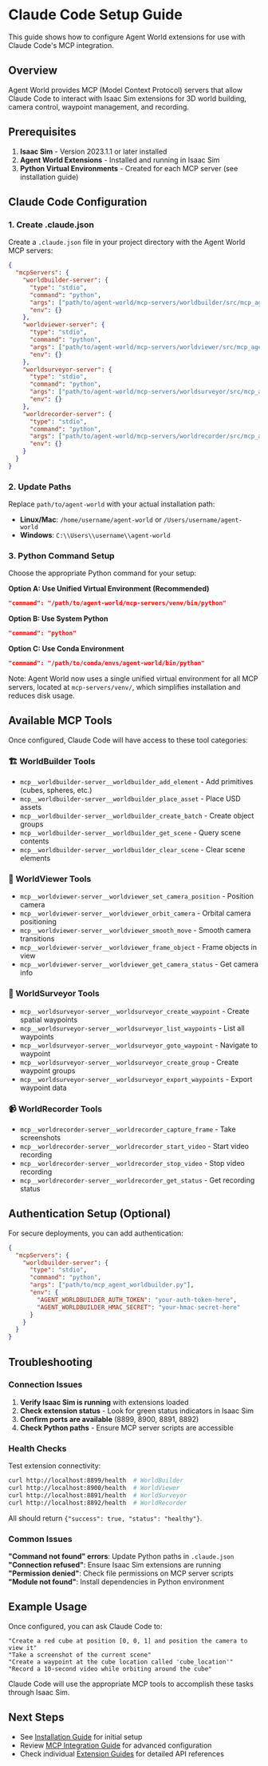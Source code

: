 # Claude Code Setup Guide

This guide shows how to configure Agent World extensions for use with Claude Code's MCP integration.

## Overview

Agent World provides MCP (Model Context Protocol) servers that allow Claude Code to interact with Isaac Sim extensions for 3D world building, camera control, waypoint management, and recording.

## Prerequisites

1. **Isaac Sim** - Version 2023.1.1 or later installed
2. **Agent World Extensions** - Installed and running in Isaac Sim
3. **Python Virtual Environments** - Created for each MCP server (see installation guide)

## Claude Code Configuration

### 1. Create .claude.json

Create a `.claude.json` file in your project directory with the Agent World MCP servers:

```json
{
  "mcpServers": {
    "worldbuilder-server": {
      "type": "stdio", 
      "command": "python",
      "args": ["path/to/agent-world/mcp-servers/worldbuilder/src/mcp_agent_worldbuilder.py"],
      "env": {}
    },
    "worldviewer-server": {
      "type": "stdio",
      "command": "python", 
      "args": ["path/to/agent-world/mcp-servers/worldviewer/src/mcp_agent_worldviewer.py"],
      "env": {}
    },
    "worldsurveyor-server": {
      "type": "stdio",
      "command": "python",
      "args": ["path/to/agent-world/mcp-servers/worldsurveyor/src/mcp_agent_worldsurveyor.py"], 
      "env": {}
    },
    "worldrecorder-server": {
      "type": "stdio",
      "command": "python",
      "args": ["path/to/agent-world/mcp-servers/worldrecorder/src/mcp_agent_worldrecorder.py"],
      "env": {}
    }
  }
}
```

### 2. Update Paths

Replace `path/to/agent-world` with your actual installation path:

- **Linux/Mac**: `/home/username/agent-world` or `/Users/username/agent-world`
- **Windows**: `C:\\Users\\username\\agent-world`

### 3. Python Command Setup

Choose the appropriate Python command for your setup:

**Option A: Use Unified Virtual Environment (Recommended)**
```json
"command": "/path/to/agent-world/mcp-servers/venv/bin/python"
```

**Option B: Use System Python**  
```json
"command": "python"
```

**Option C: Use Conda Environment**
```json  
"command": "/path/to/conda/envs/agent-world/bin/python"
```

Note: Agent World now uses a single unified virtual environment for all MCP servers, located at `mcp-servers/venv/`, which simplifies installation and reduces disk usage.

## Available MCP Tools

Once configured, Claude Code will have access to these tool categories:

### 🏗️ WorldBuilder Tools
- `mcp__worldbuilder-server__worldbuilder_add_element` - Add primitives (cubes, spheres, etc.)
- `mcp__worldbuilder-server__worldbuilder_place_asset` - Place USD assets
- `mcp__worldbuilder-server__worldbuilder_create_batch` - Create object groups
- `mcp__worldbuilder-server__worldbuilder_get_scene` - Query scene contents
- `mcp__worldbuilder-server__worldbuilder_clear_scene` - Clear scene elements

### 🎥 WorldViewer Tools  
- `mcp__worldviewer-server__worldviewer_set_camera_position` - Position camera
- `mcp__worldviewer-server__worldviewer_orbit_camera` - Orbital camera positioning
- `mcp__worldviewer-server__worldviewer_smooth_move` - Smooth camera transitions
- `mcp__worldviewer-server__worldviewer_frame_object` - Frame objects in view
- `mcp__worldviewer-server__worldviewer_get_camera_status` - Get camera info

### 🧭 WorldSurveyor Tools
- `mcp__worldsurveyor-server__worldsurveyor_create_waypoint` - Create spatial waypoints
- `mcp__worldsurveyor-server__worldsurveyor_list_waypoints` - List all waypoints  
- `mcp__worldsurveyor-server__worldsurveyor_goto_waypoint` - Navigate to waypoint
- `mcp__worldsurveyor-server__worldsurveyor_create_group` - Create waypoint groups
- `mcp__worldsurveyor-server__worldsurveyor_export_waypoints` - Export waypoint data

### 📹 WorldRecorder Tools
- `mcp__worldrecorder-server__worldrecorder_capture_frame` - Take screenshots
- `mcp__worldrecorder-server__worldrecorder_start_video` - Start video recording  
- `mcp__worldrecorder-server__worldrecorder_stop_video` - Stop video recording
- `mcp__worldrecorder-server__worldrecorder_get_status` - Get recording status

## Authentication Setup (Optional)

For secure deployments, you can add authentication:

```json
{
  "mcpServers": {
    "worldbuilder-server": {
      "type": "stdio",
      "command": "python",
      "args": ["path/to/mcp_agent_worldbuilder.py"],
      "env": {
        "AGENT_WORLDBUILDER_AUTH_TOKEN": "your-auth-token-here",
        "AGENT_WORLDBUILDER_HMAC_SECRET": "your-hmac-secret-here"
      }
    }
  }
}
```

## Troubleshooting

### Connection Issues

1. **Verify Isaac Sim is running** with extensions loaded
2. **Check extension status** - Look for green status indicators in Isaac Sim
3. **Confirm ports are available** (8899, 8900, 8891, 8892)
4. **Check Python paths** - Ensure MCP server scripts are accessible

### Health Checks

Test extension connectivity:
```bash
curl http://localhost:8899/health  # WorldBuilder
curl http://localhost:8900/health  # WorldViewer  
curl http://localhost:8891/health  # WorldSurveyor
curl http://localhost:8892/health  # WorldRecorder
```

All should return `{"success": true, "status": "healthy"}`.

### Common Issues

**"Command not found" errors**: Update Python paths in `.claude.json`
**"Connection refused"**: Ensure Isaac Sim extensions are running
**"Permission denied"**: Check file permissions on MCP server scripts
**"Module not found"**: Install dependencies in Python environment

## Example Usage

Once configured, you can ask Claude Code to:

```
"Create a red cube at position [0, 0, 1] and position the camera to view it"
"Take a screenshot of the current scene"
"Create a waypoint at the cube location called 'cube_location'"  
"Record a 10-second video while orbiting around the cube"
```

Claude Code will use the appropriate MCP tools to accomplish these tasks through Isaac Sim.

## Next Steps

- See [Installation Guide](installation.md) for initial setup
- Review [MCP Integration Guide](mcp-integration.md) for advanced configuration  
- Check individual [Extension Guides](extensions/) for detailed API references